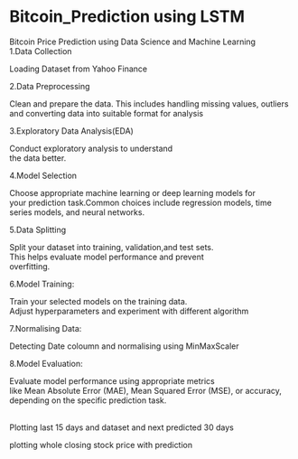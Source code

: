 # Bitcoin_Prediction using LSTM
Bitcoin  Price Prediction using Data Science and Machine Learning<br>
1.Data Collection
<p>Loading Dataset from Yahoo Finance<p>
2.Data Preprocessing
  <p>Clean and prepare the data. 
   This includes handling missing values,
  outliers and converting data into suitable format 
   for analysis<p>
3.Exploratory Data Analysis(EDA)<br>
<p>Conduct exploratory analysis to understand <br> the data better.<p>
4.Model Selection
<p>Choose appropriate machine learning or deep learning models for<br>
 your prediction task.Common choices include regression models, time series models,
 and neural networks.<p>
5.Data Splitting<br>
<p>Split your dataset into training, validation,and test sets.<br> 
 This helps evaluate model performance and prevent<br> overfitting.<p>
6.Model Training: <br>
<p>Train your selected models on the training data. <br>
  Adjust hyperparameters and experiment with different algorithm<p>
7.Normalising Data:<br>
  <p>Detecting Date coloumn and normalising using MinMaxScaler<p> 
8.Model Evaluation:<br>
<p>Evaluate model performance using appropriate metrics<br> 
 like Mean Absolute Error (MAE), 
 Mean Squared Error (MSE), or accuracy, depending on the specific 
 prediction task.<p><br>
 Plotting last 15 days and dataset and next predicted 30 days<br>
<p>plotting whole closing stock price with prediction<p>
